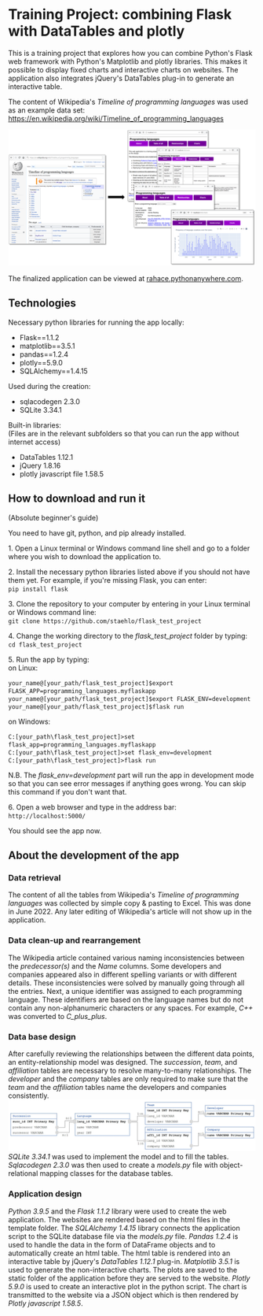 # Training Project: combining Flask with DataTables and plotly

This is a training project that explores how you can combine Python's Flask web framework with Python's Matplotlib and plotly libraries. This makes it possible to display fixed charts and interactive charts on websites. The application also integrates jQuery's DataTables plug-in to generate an interactive table.

The content of Wikipedia's *Timeline of programming languages* was used as an example data set:  
https://en.wikipedia.org/wiki/Timeline_of_programming_languages

![from_wiki_to_flask](https://github.com/staehlo/flask_test_project/blob/main/graphic_for_readme_from_wiki_to_flask.jpg)

The finalized application can be viewed at [rahace.pythonanywhere.com](http://rahace.pythonanywhere.com/).


## Technologies

Necessary python libraries for running the app locally:

* Flask==1.1.2
* matplotlib==3.5.1
* pandas==1.2.4
* plotly==5.9.0
* SQLAlchemy==1.4.15

Used during the creation:

* sqlacodegen 2.3.0
* SQLite 3.34.1

Built-in libraries:  
(Files are in the relevant subfolders so that you can run the app without internet access)

* DataTables 1.12.1
* jQuery 1.8.16
* plotly javascript file 1.58.5


## How to download and run it
(Absolute beginner's guide)

You need to have git, python, and pip already installed.

1\. Open a Linux terminal or Windows command line shell and go to a folder where you wish to download the application to.


2\. Install the necessary python libraries listed above if you should not have them yet. For example, if you're missing Flask, you can enter:  
`pip install flask`

3\. Clone the repository to your computer by entering in your Linux terminal or Windows command line:  
`git clone https://github.com/staehlo/flask_test_project`  


4\. Change the working directory to the *flask_test_project* folder by typing:  
`cd flask_test_project`

5\. Run the app by typing:  
on Linux:
```
your_name@[your_path/flask_test_project]$export FLASK_APP=programming_languages.myflaskapp
your_name@[your_path/flask_test_project]$export FLASK_ENV=development
your_name@[your_path/flask_test_project]$flask run
```

on Windows:
```
C:[your_path\flask_test_project]>set flask_app=programming_languages.myflaskapp
C:[your_path\flask_test_project]>set flask_env=development
C:[your_path\flask_test_project]>flask run
```

N.B. The *flask_env=development* part will run the app in development mode so that you can see error messages if anything goes wrong. You can skip this command if you don't want that.

6\. Open a web browser and type in the address bar:  
`http://localhost:5000/`

You should see the app now.


## About the development of the app

### Data retrieval
The content of all the tables from Wikipedia's *Timeline of programming languages* was collected by simple copy & pasting to Excel. This was done in June 2022. Any later editing of Wikipedia's article will not show up in the application.

### Data clean-up and rearrangement
The Wikipedia article contained various naming inconsistencies between the *predecessor(s)* and the *Name* columns. Some developers and companies appeared also in different spelling variants or with different details. These inconsistencies were solved by manually going through all the entries.
Next, a unique identifier was assigned to each programming language. These identifiers are based on the language names but do not contain any non-alphanumeric characters or any spaces. For example, *C++* was converted to *C_plus_plus*.

### Data base design
After carefully reviewing the relationships between the different data points, an entity-relationship model was designed. The *succession*, *team*, and *affiliation* tables are necessary to resolve many-to-many relationships. The *developer* and the *company* tables are only required to make sure that the *team* and the *affiliation* tables name the developers and companies consistently.
![entity_relationship_diagram](https://github.com/staehlo/flask_test_project/blob/main/graphic_for_readme_Entity_Relationship_Diagram.jpg)
*SQLite 3.34.1* was used to implement the model and to fill the tables.
*Sqlacodegen 2.3.0* was then used to create a *models.py* file with object-relational mapping classes for the database tables.

### Application design
*Python 3.9.5* and the *Flask 1.1.2* library were used to create the web application. The websites are rendered based on the html files in the template folder. The *SQLAlchemy 1.4.15* library connects the application script to the SQLite database file via the *models.py* file. *Pandas 1.2.4* is used to handle the data in the form of DataFrame objects and to automatically create an html table. The html table is rendered into an interactive table by jQuery's *DataTables 1.12.1* plug-in. *Matplotlib 3.5.1* is used to generate the non-interactive charts. The plots are saved to the static folder of the application before they are served to the website. *Plotly 5.9.0* is used to create an interactive plot in the python script. The chart is transmitted to the website via a JSON object which is then rendered by *Plotly javascript 1.58.5*.
